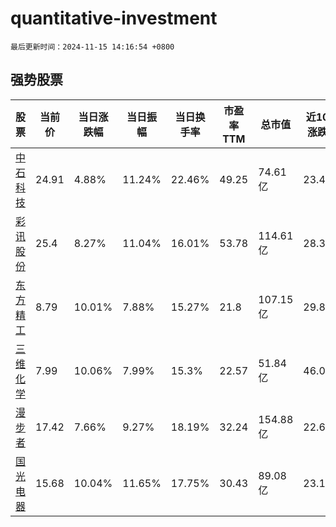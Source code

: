 # quantitative-investment

`最后更新时间：2024-11-15 14:16:54 +0800`

## 强势股票

|股票|当前价|当日涨跌幅|当日振幅|当日换手率|市盈率TTM|总市值|近10日涨跌幅|
|----|----|----|----|----|----|----|----|
|[中石科技](https://xueqiu.com/S/SZ300684)|24.91|4.88%|11.24%|22.46%|49.25|74.61亿|23.44%|
|[彩讯股份](https://xueqiu.com/S/SZ300634)|25.4|8.27%|11.04%|16.01%|53.78|114.61亿|28.35%|
|[东方精工](https://xueqiu.com/S/SZ002611)|8.79|10.01%|7.88%|15.27%|21.8|107.15亿|29.84%|
|[三维化学](https://xueqiu.com/S/SZ002469)|7.99|10.06%|7.99%|15.3%|22.57|51.84亿|46.07%|
|[漫步者](https://xueqiu.com/S/SZ002351)|17.42|7.66%|9.27%|18.19%|32.24|154.88亿|22.68%|
|[国光电器](https://xueqiu.com/S/SZ002045)|15.68|10.04%|11.65%|17.75%|30.43|89.08亿|23.17%|
